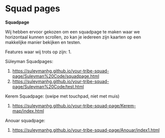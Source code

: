 # Squad pages

<strong> Squadpage </strong>

Wij hebben ervoor gekozen om een squadpage te maken waar we horizontaal kunnen scrollen, zo kan je iedereen zijn kaarten op een makkelijke manier bekijken en testen. 

Features waar wij trots op zijn:
1. 

Süleyman Squadpages:
1. https://suleymanhg.github.io/your-tribe-squad-page/Suleyman%20Code/squadpage.html
2. https://suleymanhg.github.io/your-tribe-squad-page/Suleyman%20Code/test.html

Kerem Squadpage: (swipe met touchpad, niet met muis)
1. https://suleymanhg.github.io/your-tribe-squad-page/Kerem-map/index.html

Anouar squadpage:
1. https://suleymanhg.github.io/your-tribe-squad-page/Anouar/index1.html
